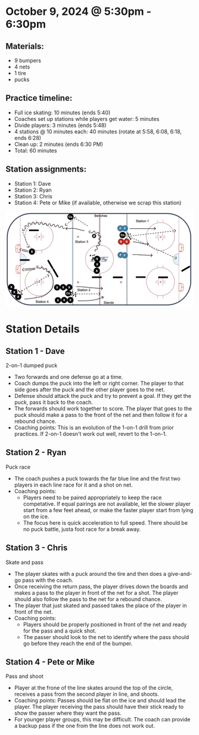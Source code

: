 
# October 9, 2024 @ 5:30pm - 6:30pm

## Materials:
- 9 bumpers
- 4 nets 
- 1 tire
- pucks

## Practice timeline:
- Full ice skating: 10 minutes (ends 5:40)
- Coaches set up stations while players get water: 5 minutes
- Divide players: 3 minutes (ends 5:48)
- 4 stations @ 10 minutes each: 40 minutes (rotate at 5:58, 6:08, 6:18, ends 6:28)
- Clean up: 2 minutes (ends 6:30 PM)
- Total: 60 minutes

## Station assignments:
- Station 1: Dave
- Station 2: Ryan
- Station 3: Chris
- Station 4: Pete or Mike (if available, otherwise we scrap this station)

<img src="https://github.com/salter14/hockey/blob/main/drill_diagrams/Practice_layout_20241009.png" alt="alt" width="800px">

# Station Details

## Station 1 - Dave
2-on-1 dumped puck
- Two forwards and one defense go at a time.
- Coach dumps the puck into the left or right corner. The player to that side goes after the puck and the other player goes to the net.
- Defense should attack the puck and try to prevent a goal. If they get the puck, pass it back to the coach.
- The forwards should work together to score. The player that goes to the puck should make a pass to the front of the net and then follow it for a rebound chance.
- Coaching points: This is an evolution of the 1-on-1 drill from prior practices. If 2-on-1 doesn't work out well, revert to the 1-on-1.

## Station 2 - Ryan
Puck race
- The coach pushes a puck towards the far blue line and the first two players in each line race for it and a shot on net.
- Coaching points:
    - Players need to be paired appropriately to keep the race competative. If equal pairings are not available, let the slower player start from a few feet ahead, or make the faster player start from lying on the ice.
    - The focus here is quick acceleration to full speed. There should be no puck battle, justa foot race for a break away.

## Station 3 - Chris
Skate and pass
- The player skates with a puck around the tire and then does a give-and-go pass with the coach. 
- Once receiving the return pass, the player drives down the boards and makes a pass to the player in front of the net for a shot. The player should also follow the pass to the net for a rebound chance.
- The player that just skated and passed takes the place of the player in front of the net.
- Coaching points:
    - Players should be properly positioned in front of the net and ready for the pass and a quick shot.
    - The passer should look to the net to identify where the pass should go before they reach the end of the bumper.


## Station 4 - Pete or Mike
Pass and shoot
- Player at the frone of the line skates around the top of the circle, receives a pass from the second player in line, and shoots.
- Coaching points: Passes should be flat on the ice and should lead the player. The player receiving the pass should have their stick ready to show the passer where they want the pass.
- For younger player groups, this may be difficult. The coach can provide a backup pass if the one from the line does not work out.
